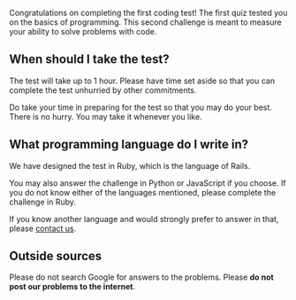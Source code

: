 Congratulations on completing the first coding test! The first quiz
tested you on the basics of programming. This second challenge is
meant to measure your ability to solve problems with code.

## When should I take the test?

The test will take up to 1 hour. Please have time set aside so that
you can complete the test unhurried by other commitments.

Do take your time in preparing for the test so that you may do
your best. There is no hurry. You may take it whenever you like.

## What programming language do I write in?

We have designed the test in Ruby, which is the language of Rails.

You may also answer the challenge in Python or JavaScript if you choose.
If you do not know either of the languages mentioned, please complete the
challenge in Ruby.

If you know another language and would strongly prefer to answer in
that, please [contact us](mailto:admissions@appacademy.io).

## Outside sources

Please do not search Google for answers to the
problems. Please **do not post our problems to the internet**.

